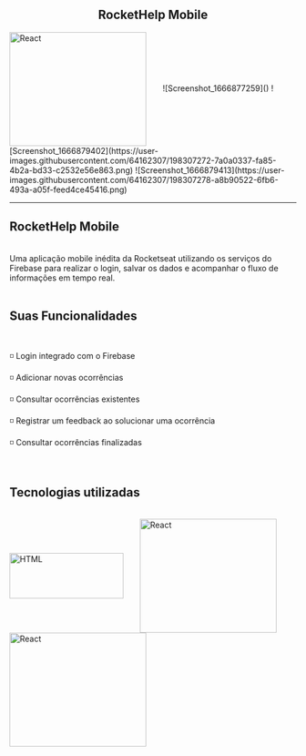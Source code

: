 

<h2 align="center">RocketHelp Mobile</h2>
<div>
 <img align="center" alt="React" height="200" width="240" src="https://user-images.githubusercontent.com/64162307/198307264-80f568f8-a149-42b2-b1a4-200988df5a59.png" style="margin-right: 25px"/> 
![Screenshot_1666877259]()
![Screenshot_1666879402](https://user-images.githubusercontent.com/64162307/198307272-7a0a0337-fa85-4b2a-bd33-c2532e56e863.png)
![Screenshot_1666879413](https://user-images.githubusercontent.com/64162307/198307278-a8b90522-6fb6-493a-a05f-feed4ce45416.png)
</div>

<hr>

## RocketHelp Mobile
<br>
Uma aplicação mobile inédita da Rocketseat utilizando os serviços do Firebase para realizar o login, salvar os dados e acompanhar o fluxo de informações em tempo real. 
<br>
<br>

## Suas Funcionalidades
<br>
<p>
◽ Login integrado com o Firebase
</p>
<p>
◽ Adicionar novas ocorrências
</p>
<p>
◽ Consultar ocorrências existentes
</p>
<p>
◽ Registrar um feedback ao solucionar uma ocorrência 
</p>
<p>
◽ Consultar ocorrências finalizadas
</p>

<br>

## Tecnologias utilizadas
<br>
<!-- HTML -->
<!-- REACT NATIVE -->
<div>
<img align="center"  alt="HTML" width="200" height="80" src="https://braze-marketing-assets.s3.amazonaws.com/images/partner_logos/react-native.png" style="margin-right: 25px"/>
<img align="center" alt="React" height="200" width="240" src="https://img.youtube.com/vi/fgT6r4f9Apc/maxresdefault.jpg" style="margin-right: 25px"/> 

<!-- CSS -->
<img align="center" alt="React" height="200" width="240" src="https://nativebase.io/img/nativebase-logo-dark.svg" style="margin-right: 25px"/> 
 </div>
<br>
<br>
